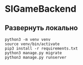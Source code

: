 # SIGameBackend

## Развернуть локально

```shell
python3 -m venv venv
source venv/bin/activate
pip3 install -r requirements.txt
python3 manage.py migrate
python3 manage.py runserver
```